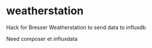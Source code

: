 # weatherstation
Hack for Bresser Weatherstation to send data to influxdb

Need composer et influxdata
